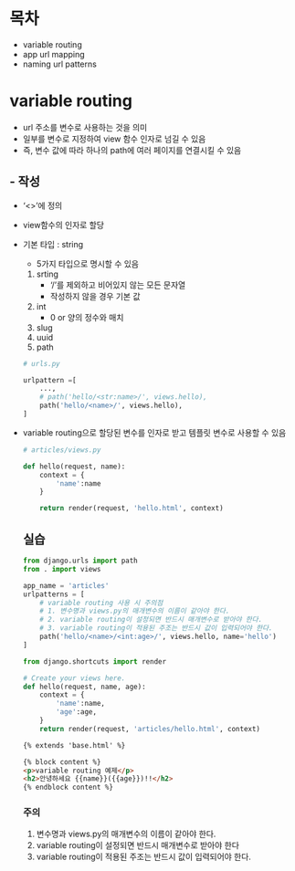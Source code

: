 # 목차

- variable routing
- app url mapping
- naming url patterns

# variable routing

- url 주소를 변수로 사용하는 것을 의미
- 일부를 변수로 지정하여 view 함수 인자로 넘길 수 있음
- 즉, 변수 값에 따라 하나의 path에 여러 페이지를 연결시킬 수 있음

## - 작성

- ‘<>’에 정의
- view함수의 인자로 할당
- 기본 타입 : string
    - 5가지 타입으로 명시할 수 있음
    1. srting
        - ‘/’를 제외하고 비어있지 않는 모든 문자열
        - 작성하지 않을 경우 기본 값
    2. int
        - 0 or 양의 정수와 매치
    3. slug
    4. uuid
    5. path
    
    ```python
    # urls.py
    
    urlpattern =[ 
        ...,
        # path('hello/<str:name>/', views.hello),
        path('hello/<name>/', views.hello),
    ]
    ```
    
- variable routing으로 할당된 변수를 인자로 받고 템플릿 변수로 사용할 수 있음
    
    ```python
    # articles/views.py
    
    def hello(request, name):
        context = {
            'name':name
        }
    
        return render(request, 'hello.html', context)
    ```
    
    ## 실습
    
    ```python
    from django.urls import path
    from . import views
    
    app_name = 'articles'
    urlpatterns = [
        # variable routing 사용 시 주의점
        # 1. 변수명과 views.py의 매개변수의 이름이 같아야 한다.
        # 2. variable routing이 설정되면 반드시 매개변수로 받아야 한다.
        # 3. variable routing이 적용된 주조는 반드시 값이 입력되어야 한다.
        path('hello/<name>/<int:age>/', views.hello, name='hello')
    ]
    ```
    
    ```python
    from django.shortcuts import render
    
    # Create your views here.
    def hello(request, name, age):
        context = {
            'name':name,
            'age':age,
        }
        return render(request, 'articles/hello.html', context)
    ```
    
    ```html
    {% extends 'base.html' %}
    
    {% block content %}
    <p>variable routing 예제</p>
    <h2>안녕하세요 {{name}}({{age}})!!</h2>
    {% endblock content %}
    ```
    
    ### 주의
    
    1.  변수명과 views.py의 매개변수의 이름이 같아야 한다.
    2. variable routing이 설정되면 반드시 매개변수로 받아야 한다
    3. variable routing이 적용된 주조는 반드시 값이 입력되어야 한다.